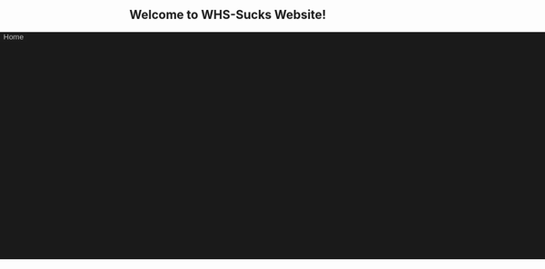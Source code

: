 ## Welcome to WHS-Sucks Website!

<div style="position: absolute; left: 0%; width: 100%; height: 10%; background-color: #1a1a1a;">
  <button style="float: left; color: silver; border: none; background-color: #1b1b1b">Home</button>
</div>

